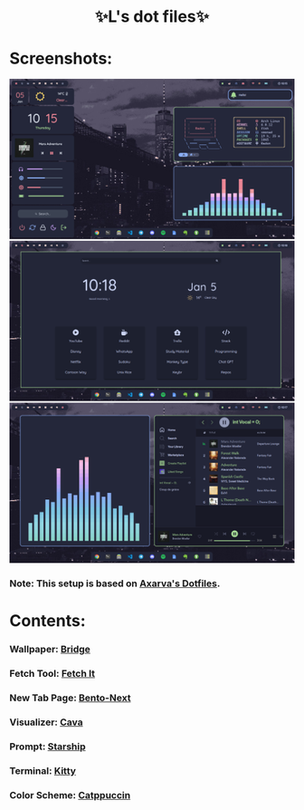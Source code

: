 <div align="center">
    <h1>✨L's dot files✨</h1>
    <h3></h3>
</div>

# Screenshots:
![](https://github.com/l6174/dotfiles/blob/main/Pictures/Screenshots/sc_main.png)
![](https://github.com/l6174/dotfiles/blob/main/Pictures/Screenshots/sc_browser.png)
![](https://github.com/l6174/dotfiles/blob/main/Pictures/Screenshots/sc_spotify.png)

### Note: This setup is based on [Axarva's Dotfiles](https://github.com/axarva/dotfiles-2.0).

# Contents:
### Wallpaper: [Bridge](https://raw.githubusercontent.com/catppuccin/wallpapers/main/landscapes/Bridge.jpg)
### Fetch Tool: [Fetch It](https://github.com/Ruturajn/fetchit)
### New Tab Page: [Bento-Next](https://github.com/l6174/startpage)
### Visualizer: [Cava](https://github.com/karlstav/cava)
### Prompt: [Starship](https://starship.rs/)
### Terminal: [Kitty](https://sw.kovidgoyal.net/kitty/)
### Color Scheme: [Catppuccin](https://github.com/catppuccin/catppuccin)
